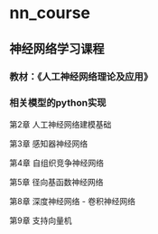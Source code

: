 # nn_course
## 神经网络学习课程  
### 教材：《人工神经网络理论及应用》  
### 相关模型的python实现  
  
第2章 人工神经网络建模基础  
  
第3章 感知器神经网络

第4章 自组织竞争神经网络

第5章 径向基函数神经网络

第8章 深度神经网络 - 卷积神经网络

第9章 支持向量机